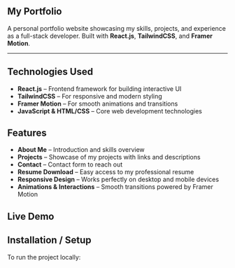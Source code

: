 ## My Portfolio

A personal portfolio website showcasing my skills, projects, and experience as a full-stack developer. Built with **React.js**, **TailwindCSS**, and **Framer Motion**.

---

## Technologies Used
- **React.js** – Frontend framework for building interactive UI  
- **TailwindCSS** – For responsive and modern styling  
- **Framer Motion** – For smooth animations and transitions  
- **JavaScript & HTML/CSS** – Core web development technologies  



## Features
- **About Me** – Introduction and skills overview  
- **Projects** – Showcase of my projects with links and descriptions  
- **Contact** – Contact form to reach out  
- **Resume Download** – Easy access to my professional resume  
- **Responsive Design** – Works perfectly on desktop and mobile devices  
- **Animations & Interactions** – Smooth transitions powered by Framer Motion  


## Live Demo



## Installation / Setup
To run the project locally:

